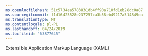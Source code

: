 ```yaml
---
ms.openlocfilehash: 51c5734ea5783831db4ff90a710fd1eb28dc0a87
ms.sourcegitcommit: f1d16425528e237257ca3b58eb49217a514849ea
ms.translationtype: MT
ms.contentlocale: pl-PL
ms.lasthandoff: 04/24/2019
ms.locfileid: "63877645"
---
```

Extensible Application Markup Language (XAML)